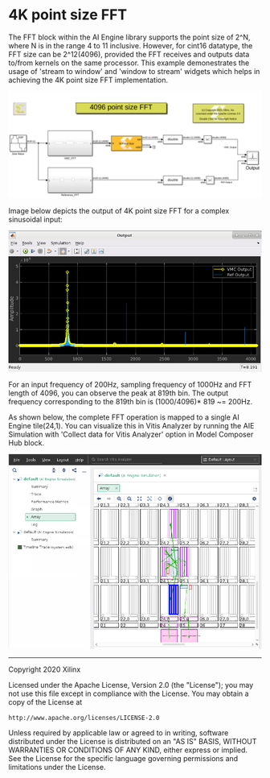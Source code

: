 # 4K point size FFT

The FFT block within the AI Engine library supports the point size of 2^N, where N is in the range 4 to 11 inclusive. However, for cint16 datatype, the FFT size can be 2^12(4096), provided the FFT receives and outputs data to/from kernels on the same processor. This example demonestrates the usage of 'stream to window' and 'window to stream' widgets which helps in achieving the 4K point size FFT implementation.  

![](Images/4k_fft.PNG)

Image below depicts the output of 4K point size FFT for a complex sinusoidal input:

![](Images/dsplib_output.PNG)

For an input frequency of 200Hz, sampling frequency of 1000Hz and FFT length of 4096, you can observe the peak at 819th bin. The output frequency corresponding to the 819th bin is (1000/4096)* 819 ~= 200Hz. 

As shown below, the complete FFT operation is mapped to a single AI Engine tile(24,1). You can visualize this in Vitis Analyzer by running the AIE Simulation with 'Collect data for Vitis Analyzer' option in Model Composer Hub block.

![](Images/Tile_info.PNG)

------------
Copyright 2020 Xilinx

Licensed under the Apache License, Version 2.0 (the "License");
you may not use this file except in compliance with the License.
You may obtain a copy of the License at

    http://www.apache.org/licenses/LICENSE-2.0

Unless required by applicable law or agreed to in writing, software
distributed under the License is distributed on an "AS IS" BASIS,
WITHOUT WARRANTIES OR CONDITIONS OF ANY KIND, either express or implied.
See the License for the specific language governing permissions and
limitations under the License.
